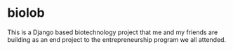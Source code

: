 # biolob
This is a Django based biotechnology project that me and my friends are building as an end project to the entrepreneurship program we all attended.
